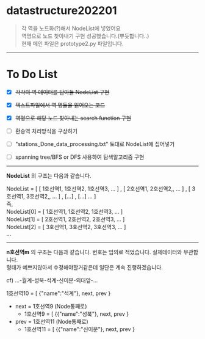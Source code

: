 # datastructure202201
   
   
> 각 역을 노드화(?)해서 NodeList에 넣었어요   
> 역명으로 노드 찾아내기 구현 성공했습니다.(뿌듯합니다..)   
> 현재 메인 파일은 prototype2.py 파일입니다.

---
# To Do List   
- [x] ~~각각의 역 데이터를 담아둘 NodeList 구현~~   
- [x] ~~텍스트파일에서 역 명들을 읽어오는 코드~~   
- [x] ~~역명으로 해당 노드 찾아내는 search function 구현~~   
- [ ] 환승역 처리방식을 구상하기   
- [ ] "stations_Done_data_processing.txt" 토대로 NodeList에 집어넣기   
- [ ] spanning tree/BFS or DFS 사용하여 탐색알고리즘 구현   
   
   
---
**NodeList** 의 구조는 다음과 같습니다.   
   
NodeList = [ [ 1호선역1, 1호선역2, 1호선역3, ... ] , [ 2호선역1, 2호선역2,, ... ] , [ 3호선역1, 3호선역2,, ... ] , [...] , [...] ... ]   
즉,   
NodeList[0] = [ 1호선역1, 1호선역2, 1호선역3, ... ]   
NodeList[1] = [ 2호선역1, 2호선역2, 2호선역3, ... ]   
NodeList[2] = [ 3호선역1, 3호선역2, 3호선역3, ... ]   
...   
   
   
---
**n호선역m** 의 구조는 다음과 같습니다. 번호는 임의로 적었습니다. 실제데이터와 무관합니다.   
형태가 예쁘지않아서 수정해야할거같은데 일단은 계속 진행하겠습니다.   
   
cf) ...-월계-성북-석계-신이문-외대앞-...   
   
1호선역10 = [ {"name":"석계"}, next, prev }   
  - next = 1호선역9  (Node통째로)   
    - 1호선역9 = [ {{"name":"성북"}, next, prev }   
  - prev = 1호선역11 (Node통째로)   
    - 1호선역11 = [ {{"name":"신이문"}, next, prev }   
